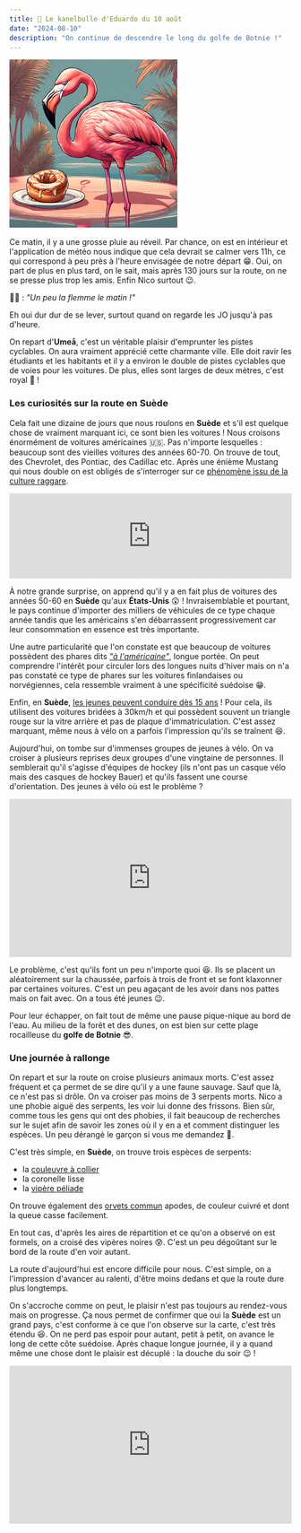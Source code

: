 ```yaml
---
title: 🥮 Le kanelbulle d'Eduardo du 10 août
date: "2024-08-10"
description: "On continue de descendre le long du golfe de Botnie !"
---
```


![Kanelbullar d'Eduardo](../kanelbullar_eduardo.png)

Ce matin, il y a une grosse pluie au réveil. Par chance, on est en intérieur et l'application de météo nous indique que cela devrait se calmer vers 11h, ce qui correspond à peu près à l'heure envisagée de notre départ 😁. Oui, on part de plus en plus tard, on le sait, mais après 130 jours sur la route, on ne se presse plus trop les amis. Enfin Nico surtout 😉.

👨🏼 : *"Un peu la flemme le matin !"*

Eh oui dur dur de se lever, surtout quand on regarde les JO jusqu'à pas d'heure.

On repart d'**Umeå**, c'est un véritable plaisir d'emprunter les pistes cyclables. On aura vraiment apprécié cette charmante ville. Elle doit ravir les étudiants et les habitants et il y a environ le double de pistes cyclables que de voies pour les voitures. De plus, elles sont larges de deux mètres, c'est royal 👑 !

### Les curiosités sur la route en Suède 

Cela fait une dizaine de jours que nous roulons en **Suède** et s'il est quelque chose de vraiment marquant ici, ce sont bien les voitures ! Nous croisons énormément de voitures américaines 🇺🇸. Pas n'importe lesquelles : beaucoup sont des vieilles voitures des années 60-70. On trouve de tout, des Chevrolet, des Pontiac, des Cadillac etc. Après une énième Mustang qui nous double on est obligés de s'interroger sur ce [phénomène issu de la culture raggare](https://www.7h09.fr/blog/suede-le-raggare-un-phenomene-unique). 

<div style="left: 0; width: 100%; height: 152px; position: relative;"><iframe src="https://open.spotify.com/embed/track/5Sz09kaSzvpTC8lgm5W8Mt?utm_source=oembed" style="top: 0; left: 0; width: 100%; height: 100%; position: absolute; border: 0;" allowfullscreen allow="clipboard-write; encrypted-media; fullscreen; picture-in-picture;"></iframe></div>

À notre grande surprise, on apprend qu'il y a en fait plus de voitures des années 50-60 en **Suède** qu'aux **États-Unis** 😲 ! Invraisemblable et pourtant, le pays continue d'importer des milliers de véhicules de ce type chaque année tandis que les américains s'en débarrassent progressivement car leur consommation en essence est très importante. 

Une autre particularité que l'on constate est que beaucoup de voitures possèdent des phares dits [*"à l'américaine"*](http://hejhejlucile.canalblog.com/archives/2008/01/20/7753287.html), longue portée. On peut comprendre l'intérêt pour circuler lors des longues nuits d'hiver mais on n'a pas constaté ce type de phares sur les voitures finlandaises ou norvégiennes, cela ressemble vraiment à une spécificité suédoise 😁.

Enfin, en **Suède**, [les jeunes peuvent conduire dès 15 ans](https://www.lemonde.fr/international/article/2023/07/05/en-suede-les-adolescents-peuvent-conduire-des-l-age-de-15-ans_6180551_3210.html) ! Pour cela, ils utilisent des voitures bridées à 30km/h et qui possèdent souvent un triangle rouge sur la vitre arrière et pas de plaque d'immatriculation. C'est assez marquant, même nous à vélo on a parfois l'impression qu'ils se traînent 😆.

Aujourd'hui, on tombe sur d'immenses groupes de jeunes à vélo. On va croiser à plusieurs reprises deux groupes d'une vingtaine de personnes. Il semblerait qu'il s'agisse d'équipes de hockey (ils n'ont pas un casque vélo mais des casques de hockey Bauer) et qu'ils fassent une course d'orientation. Des jeunes à vélo où est le problème ?

<div style="width: 100%; height: 0; position: relative; padding-bottom: 56%;"><iframe src="https://giphy.com/embed/l0IyaxPSdrhCJJvcQ" style="top: 0; left: 0; width: 100%; height: 100%; position: absolute; border: 0;" allowfullscreen scrolling="no" allow="encrypted-media;" class="giphy-embed"></iframe></div>

Le problème, c'est qu'ils font un peu n'importe quoi 😆. Ils se placent un aléatoirement sur la chaussée, parfois à trois de front et se font klaxonner par certaines voitures. C'est un peu agaçant de les avoir dans nos pattes mais on fait avec. On a tous été jeunes 😉.

Pour leur échapper, on fait tout de même une pause pique-nique au bord de l'eau. Au milieu de la forêt et des dunes, on est bien sur cette plage rocailleuse du **golfe de Botnie** 😎.

### Une journée à rallonge

On repart et sur la route on croise plusieurs animaux morts. C'est assez fréquent et ça permet de se dire qu'il y a une faune sauvage. Sauf que là, ce n'est pas si drôle. On va croiser pas moins de 3 serpents morts. Nico a une phobie aiguë des serpents, les voir lui donne des frissons. Bien sûr, comme tous les gens qui ont des phobies, il fait beaucoup de recherches sur le sujet afin de savoir les zones où il y en a et comment distinguer les espèces. Un peu dérangé le garçon si vous me demandez 🤨.

C'est très simple, en **Suède**, on trouve trois espèces de serpents:
- la [couleuvre à collier](https://skansen.se/en/grass-snake/)
- la coronelle lisse
- la [vipère péliade](https://skansen.se/en/adder/#:~:text=There%20are%20three%20species%20of,mountains%20above%20the%20tree%20line)

On trouve également des [orvets commun](https://fr.m.wikipedia.org/wiki/Anguis_fragilis) apodes, de couleur cuivré et dont la queue casse facilement.

En tout cas, d'après les aires de répartition et ce qu'on a observé on est formels, on a croisé des vipères noires 😰. C'est un peu dégoûtant sur le bord de la route d'en voir autant.

La route d'aujourd'hui est encore difficile pour nous. C'est simple, on a l'impression d'avancer au ralenti, d'être moins dedans et que la route dure plus longtemps. 

On s'accroche comme on peut, le plaisir n'est pas toujours au rendez-vous mais on progresse. Ça nous permet de confirmer que oui la **Suède** est un grand pays, c'est conforme à ce que l'on observe sur la carte, c'est très étendu 😆. On ne perd pas espoir pour autant, petit à petit, on avance le long de cette côte suédoise. Après chaque longue journée, il y a quand même une chose dont le plaisir est décuplé : la douche du soir 😉 !

<div style="width: 100%; height: 0; position: relative; padding-bottom: 56%;"><iframe src="https://giphy.com/embed/s05e02-hrk8ehR4lCZ27FtjPA" style="top: 0; left: 0; width: 100%; height: 100%; position: absolute; border: 0;" allowfullscreen scrolling="no" allow="encrypted-media;" class="giphy-embed"></iframe></div>